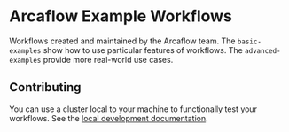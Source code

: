 # Arcaflow Example Workflows

Workflows created and maintained by the Arcaflow team. The `basic-examples` show how to use particular features of workflows. The `advanced-examples` provide more real-world use cases.

## Contributing

You can use a cluster local to your machine to functionally test your workflows. See the [local development documentation](docs/local-development.md).